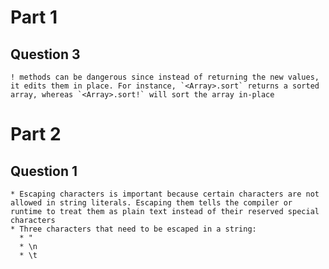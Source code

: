 # Part 1
  ## Question 3
    ! methods can be dangerous since instead of returning the new values, it edits them in place. For instance, `<Array>.sort` returns a sorted array, whereas `<Array>.sort!` will sort the array in-place

# Part 2
  ## Question 1
    * Escaping characters is important because certain characters are not allowed in string literals. Escaping them tells the compiler or runtime to treat them as plain text instead of their reserved special characters
    * Three characters that need to be escaped in a string:
      * "
      * \n
      * \t
